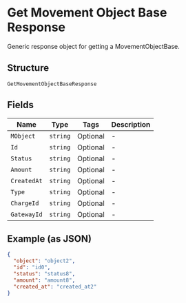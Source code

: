 
# Get Movement Object Base Response

Generic response object for getting a MovementObjectBase.

## Structure

`GetMovementObjectBaseResponse`

## Fields

| Name | Type | Tags | Description |
|  --- | --- | --- | --- |
| `MObject` | `string` | Optional | - |
| `Id` | `string` | Optional | - |
| `Status` | `string` | Optional | - |
| `Amount` | `string` | Optional | - |
| `CreatedAt` | `string` | Optional | - |
| `Type` | `string` | Optional | - |
| `ChargeId` | `string` | Optional | - |
| `GatewayId` | `string` | Optional | - |

## Example (as JSON)

```json
{
  "object": "object2",
  "id": "id0",
  "status": "status8",
  "amount": "amount8",
  "created_at": "created_at2"
}
```

